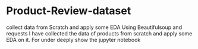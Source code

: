 # Product-Review-dataset
collect data from Scratch and apply some EDA
Using Beautifulsoup and requests I have collected the data of products from scratch and apply some EDA on it. For under deeply show the jupyter notebook
